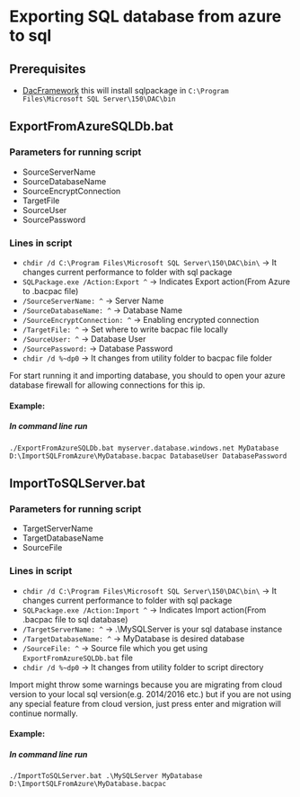 # Exporting SQL database from azure to sql

## Prerequisites
- [DacFramework](https://go.microsoft.com/fwlink/?linkid=2113703) this will install sqlpackage in `C:\Program Files\Microsoft SQL Server\150\DAC\bin`

## ExportFromAzureSQLDb.bat

### Parameters for running script

- SourceServerName
- SourceDatabaseName
- SourceEncryptConnection
- TargetFile
- SourceUser
- SourcePassword

### Lines in script
- `chdir /d C:\Program Files\Microsoft SQL Server\150\DAC\bin\` -> It changes current performance to folder with sql package
- `SQLPackage.exe /Action:Export ^` -> Indicates Export action(From Azure to .bacpac file)
- `/SourceServerName: ^` -> Server Name
- `/SourceDatabaseName: ^` -> Database Name
- `/SourceEncryptConnection: ^` -> Enabling encrypted connection
- `/TargetFile: ^` -> Set where to write bacpac file locally
- `/SourceUser: ^` -> Database User
- `/SourcePassword:` -> Database Password
- `chdir /d %~dp0` -> It changes from utility folder to bacpac file folder


For start running it and importing database, you should to open your azure database firewall for allowing connections for this ip.

#### Example:
##### In command line run

    ./ExportFromAzureSQLDb.bat myserver.database.windows.net MyDatabase D:\ImportSQLFromAzure\MyDatabase.bacpac DatabaseUser DatabasePassword

## ImportToSQLServer.bat

### Parameters for running script

- TargetServerName
- TargetDatabaseName
- SourceFile

### Lines in script
- `chdir /d C:\Program Files\Microsoft SQL Server\150\DAC\bin\` -> It changes current performance to folder with sql package
- `SQLPackage.exe /Action:Import ^` -> Indicates Import action(From .bacpac file to sql database)
- `/TargetServerName: ^` -> .\MySQLServer is your sql database instance
- `/TargetDatabaseName: ^` -> MyDatabase is desired database
- `/SourceFile: ^` -> Source file which you get using `ExportFromAzureSQLDb.bat` file
- `chdir /d %~dp0` -> It changes from utility folder to script directory

Import might throw some warnings because you are migrating from cloud version to your local sql version(e.g. 2014/2016 etc.) but if you are not using any special feature from cloud version, just press enter and migration will continue normally.

#### Example:
##### In command line run

    ./ImportToSQLServer.bat .\MySQLServer MyDatabase D:\ImportSQLFromAzure\MyDatabase.bacpac

